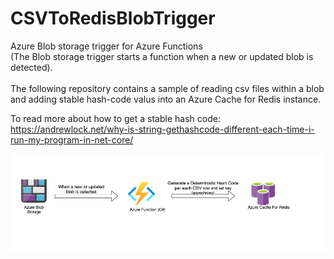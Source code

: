 # CSVToRedisBlobTrigger


Azure Blob storage trigger for Azure Functions <br> (The Blob storage trigger starts a function when a new or updated blob is detected). <br> <br>
The following repository contains a sample of reading csv files within a blob and adding stable hash-code valus into an Azure Cache for Redis instance.

To read more about how to get a stable hash code: <br>
https://andrewlock.net/why-is-string-gethashcode-different-each-time-i-run-my-program-in-net-core/

![alt text](https://github.com/pazinio/CSVToRedisBlobTrigger/blob/main/img.png?raw=true)


 
 
 
 

